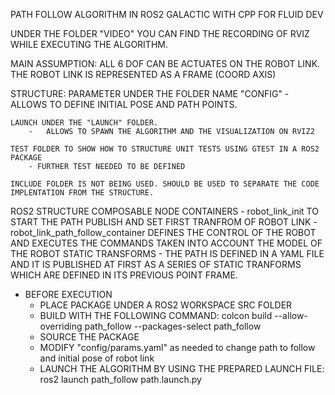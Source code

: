 PATH FOLLOW ALGORITHM IN ROS2 GALACTIC WITH CPP FOR FLUID DEV


UNDER THE FOLDER "VIDEO" YOU CAN FIND THE RECORDING OF RVIZ WHILE EXECUTING THE ALGORITHM.

MAIN ASSUMPTION:
    ALL 6 DOF CAN BE ACTUATES ON THE ROBOT LINK.
    THE ROBOT LINK IS REPRESENTED AS A FRAME (COORD AXIS)

STRUCTURE:
    PARAMETER UNDER THE FOLDER NAME "CONFIG"
        -   ALLOWS TO DEFINE INITIAL POSE AND PATH POINTS.

    LAUNCH UNDER THE "LAUNCH" FOLDER.
        -   ALLOWS TO SPAWN THE ALGORITHM AND THE VISUALIZATION ON RVIZ2

    TEST FOLDER TO SHOW HOW TO STRUCTURE UNIT TESTS USING GTEST IN A ROS2 PACKAGE
        - FURTHER TEST NEEDED TO BE DEFINED

    INCLUDE FOLDER IS NOT BEING USED. SHOULD BE USED TO SEPARATE THE CODE IMPLENTATION FROM THE STRUCTURE.

ROS2 STRUCTURE
    COMPOSABLE NODE CONTAINERS
        - robot_link_init TO START THE PATH PUBLISH AND SET FIRST TRANFROM OF ROBOT LINK
        - robot_link_path_follow_container DEFINES THE CONTROL OF THE ROBOT AND EXECUTES THE COMMANDS TAKEN INTO ACCOUNT THE MODEL OF THE ROBOT
    STATIC TRANSFORMS
        - THE PATH IS DEFINED IN A YAML FILE AND IT IS PUBLISHED AT FIRST AS A SERIES OF STATIC TRANFORMS WHICH ARE DEFINED IN ITS PREVIOUS POINT FRAME.


- BEFORE EXECUTION
    - PLACE PACKAGE UNDER A ROS2 WORKSPACE SRC FOLDER
    - BUILD WITH THE FOLLOWING COMMAND: colcon build --allow-overriding path_follow --packages-select path_follow
    - SOURCE THE PACKAGE
    - MODIFY "config/params.yaml" as needed to change path to follow and initial pose of robot link
    - LAUNCH THE ALGORITHM BY USING THE PREPARED LAUNCH FILE: ros2 launch path_follow path.launch.py